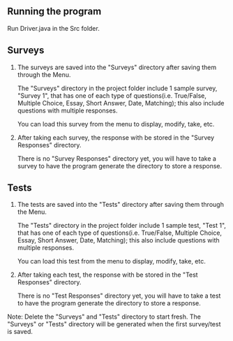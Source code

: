 
## Running the program
Run Driver.java in the Src folder.

## Surveys
1) 	
	The surveys are saved into the "Surveys" directory after
	saving them through the Menu.

	The "Surveys" directory in the project folder include 1 sample
	survey, "Survey 1", that has one of each type of 
	questions(i.e. True/False, Multiple Choice, Essay, Short Answer, Date, Matching); 
	this also include questions with multiple responses.

	You can load this survey from the menu to display, modify, take, etc.

2) 
	After taking each survey, the response with be stored 
	in the "Survey Responses" directory. 

	There is no "Survey Responses" directory yet,
	you will have to take a survey to have the 
	program generate the directory to store a response.

## Tests
1) 	
	The tests are saved into the "Tests" directory after
	saving them through the Menu.

	The "Tests" directory in the project folder include 1 sample
	test, "Test 1", that has one of each type of 
	questions(i.e. True/False, Multiple Choice, Essay, Short Answer, Date, Matching); 
	this also include questions with multiple responses.

	You can load this test from the menu to display, modify, take, etc.

2) 	
	After taking each test, the response with be stored 
	in the "Test Responses" directory. 

	There is no "Test Responses" directory yet,
	you will have to take a test to have the 
	program generate the directory to store a response.


Note: Delete the "Surveys" and "Tests" directory
to start fresh. The "Surveys" or "Tests" directory
will be generated when the first survey/test is saved.
